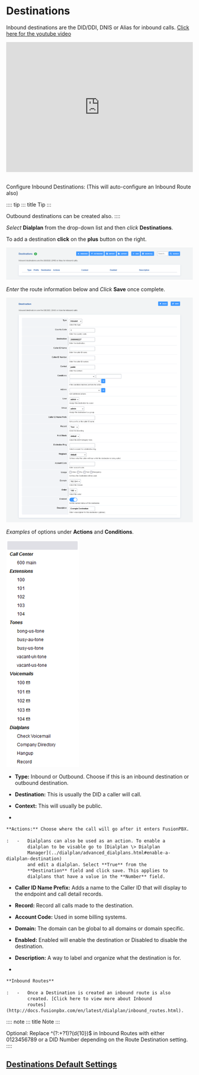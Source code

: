 # Destinations

Inbound destinations are the DID/DDI, DNIS or Alias for inbound calls.
[Click here for the youtube video](https://youtu.be/8-EJM0hd-J8)

<div style="text-align: center; margin-bottom: 2em;">
<iframe width="100%" height="350" src="https://www.youtube.com/embed/8-EJM0hd-J8?rel=0" frameborder="0" ; encrypted-media" allowfullscreen></iframe>
</div>

Configure Inbound Destinations: (This will auto-configure an Inbound
Route also)

:::: tip
::: title
Tip
:::

Outbound destinations can be created also.
::::

*Select* **Dialplan** from the drop-down list and then *click*
**Destinations**.

To add a destination **click** on the **plus** button on the right.

![image](../_static/images/dialplan/fusionpbx_destinations1.png)

*Enter* the route information below and *Click* **Save** once complete.

![image](../_static/images/dialplan/fusionpbx_destinations2.png)

*Examples* of options under **Actions** and **Conditions**.

![image](../_static/images/dialplan/fusionpbx_destinations3.png)

-   **Type:** Inbound or Outbound. Choose if this is an inbound
    destination or outbound destination.

-   **Destination:** This is usually the DID a caller will call.

-   **Context:** This will usually be public.

-   

    **Actions:** Choose where the call will go after it enters FusionPBX.

    :   -   Dialplans can also be used as an action. To enable a
            dialplan to be visable go to [Dialplan \> Dialplan
            Manager](../dialplan/advanced_dialplans.html#enable-a-dialplan-destination)
            and edit a dialplan. Select **True** from the
            **Destination** field and click save. This applies to
            dialplans that have a value in the **Number** field.

-   **Caller ID Name Prefix:** Adds a name to the Caller ID that will
    display to the endpoint and call detail records.

-   **Record:** Record all calls made to the destination.

-   **Account Code:** Used in some billing systems.

-   **Domain:** The domain can be global to all domains or domain
    specific.

-   **Enabled:** Enabled will enable the destination or Disabled to
    disable the destination.

-   **Description:** A way to label and organize what the destination is
    for.

-   

    **Inbound Routes**

    :   -   Once a Destination is created an inbound route is also
            created. [Click here to view more about Inbound
            routes](http://docs.fusionpbx.com/en/latest/dialplan/inbound_routes.html).

:::: note
::: title
Note
:::

Optional: Replace \^(?:+?1)?(d{10})\$ in Inbound Routes with either
0123456789 or a DID Number depending on the Route Destination setting.
::::

## [Destinations Default Settings](/en/latest/advanced/default_settings.html#id6)

